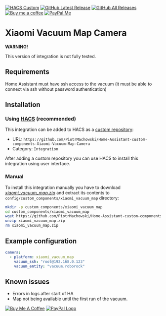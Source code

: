 [![HACS Custom][hacs_shield]][hacs]
[![GitHub Latest Release][releases_shield]][latest_release]
[![GitHub All Releases][downloads_total_shield]][releases]
[![Buy me a coffee][buy_me_a_coffee_shield]][buy_me_a_coffee]
[![PayPal.Me][paypal_me_shield]][paypal_me]


[hacs_shield]: https://img.shields.io/static/v1.svg?label=HACS&message=Custom&style=popout&color=orange&labelColor=41bdf5&logo=HomeAssistantCommunityStore&logoColor=white
[hacs]: https://hacs.xyz/docs/faq/custom_repositories

[latest_release]: https://github.com/PiotrMachowski/Home-Assistant-custom-components-Xiaomi-Vacuum-Map-Camera/releases/latest
[releases_shield]: https://img.shields.io/github/release/PiotrMachowski/Home-Assistant-custom-components-Xiaomi-Vacuum-Map-Camera.svg?style=popout

[releases]: https://github.com/PiotrMachowski/Home-Assistant-custom-components-Xiaomi-Vacuum-Map-Camera/releases
[downloads_total_shield]: https://img.shields.io/github/downloads/PiotrMachowski/Home-Assistant-custom-components-Xiaomi-Vacuum-Map-Camera/total

[buy_me_a_coffee_shield]: https://img.shields.io/static/v1.svg?label=%20&message=Buy%20me%20a%20coffee&color=6f4e37&logo=buy%20me%20a%20coffee&logoColor=white
[buy_me_a_coffee]: https://www.buymeacoffee.com/PiotrMachowski

[paypal_me_shield]: https://img.shields.io/static/v1.svg?label=%20&message=PayPal.Me&logo=paypal
[paypal_me]: https://paypal.me/PiMachowski

# Xiaomi Vacuum Map Camera


**WARNING!**

This version of integration is not fully tested.

## Requirements

Home Assistant must have ssh access to the vacuum (it must be able to connect via ssh without password authentication)

## Installation

### Using [HACS](https://hacs.xyz/) (recommended)

This integration can be added to HACS as a [custom repository](https://hacs.xyz/docs/faq/custom_repositories):
* URL: `https://github.com/PiotrMachowski/Home-Assistant-custom-components-Xiaomi-Vacuum-Map-Camera`
* Category: `Integration`

After adding a custom repository you can use HACS to install this integration using user interface.

### Manual

To install this integration manually you have to download [*xiaomi_vacuum_map.zip*](https://github.com/PiotrMachowski/Home-Assistant-custom-components-Xiaomi-Vacuum-Map-Camera/releases/latest/download/xiaomi_vacuum_map.zip) and extract its contents to `config/custom_components/xiaomi_vacuum_map` directory:
```bash
mkdir -p custom_components/xiaomi_vacuum_map
cd custom_components/xiaomi_vacuum_map
wget https://github.com/PiotrMachowski/Home-Assistant-custom-components-Xiaomi-Vacuum-Map-Camera/releases/latest/download/smartthings_soundbar.zip
unzip xiaomi_vacuum_map.zip
rm xiaomi_vacuum_map.zip
```

## Example configuration

```yaml
camera:
  - platform: xiaomi_vacuum_map
    vacuum_ssh: "root@192.168.0.123"
    vacuum_entity: "vacuum.roborock"
```

## Known issues
* Errors in logs after start of HA
* Map not being available until the first run of the vacuum.

<a href="https://www.buymeacoffee.com/PiotrMachowski" target="_blank"><img src="https://bmc-cdn.nyc3.digitaloceanspaces.com/BMC-button-images/custom_images/orange_img.png" alt="Buy Me A Coffee" style="height: auto !important;width: auto !important;" ></a>
<a href="https://paypal.me/PiMachowski" target="_blank"><img src="https://www.paypalobjects.com/webstatic/mktg/logo/pp_cc_mark_37x23.jpg" border="0" alt="PayPal Logo" style="height: auto !important;width: auto !important;"></a>
